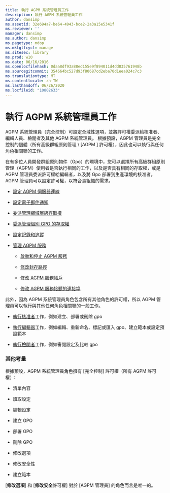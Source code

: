 ```yaml
---
title: 執行 AGPM 系統管理員工作
description: 執行 AGPM 系統管理員工作
author: dansimp
ms.assetid: 32e694a7-be64-4943-bce2-2a3a15e5341f
ms.reviewer: ''
manager: dansimp
ms.author: dansimp
ms.pagetype: mdop
ms.mktglfcycl: manage
ms.sitesec: library
ms.prod: w10
ms.date: 06/16/2016
ms.openlocfilehash: 0daa8df93a88ed155e9f894011d4dd835761948b
ms.sourcegitcommit: 354664bc527d93f80687cd2eba70d1eea024c7c3
ms.translationtype: MT
ms.contentlocale: zh-TW
ms.lasthandoff: 06/26/2020
ms.locfileid: "10802633"
---
```

# 執行 AGPM 系統管理員工作


AGPM 系統管理員（完全控制）可設定全域性選項，並將許可權委派給核准者、編輯人員、檢閱者及其他 AGPM 系統管理員。 根據預設，AGPM 管理員是完全控制的個體（所有高級群組原則管理 \ [AGPM \] 許可權），因此也可以執行與任何角色相關聯的工作。

在有多位人員開發群組原則物件（Gpo）的環境中，您可以選擇所有高級群組原則管理（AGPM）使用者是否執行相同的工作，以及是否具有相同的存取權，或是 AGPM 管理員委派許可權給編輯者，以及將 Gpo 部署到生產環境的核准者。 AGPM 管理員可以設定許可權，以符合貴組織的需求。

-   [設定 AGPM 伺服器連線](configure-the-agpm-server-connection.md)

-   [設定電子郵件通知](configure-e-mail-notification.md)

-   [委派管理網域層級存取權](delegate-domain-level-access.md)

-   [委派管理個別 GPO 的存取權](delegate-access-to-an-individual-gpo.md)

-   [設定記錄和追蹤](configure-logging-and-tracing.md)

-   [管理 AGPM 服務](managing-the-agpm-service.md)

    -   [啟動和停止 AGPM 服務](start-and-stop-the-agpm-service.md)

    -   [修改封存路徑](modify-the-archive-path.md)

    -   [修改 AGPM 服務帳戶](modify-the-agpm-service-account.md)

    -   [修改 AGPM 服務接聽的連接埠](modify-the-port-on-which-the-agpm-service-listens.md)

此外，因為 AGPM 系統管理員角色包含所有其他角色的許可權，所以 AGPM 管理員可以執行與其他任何角色相關聯的一般工作。

-   [執行核准者](performing-approver-tasks.md)工作，例如建立、部署或刪除 gpo

-   [執行編輯器](performing-editor-tasks.md)工作，例如編輯、重新命名、標記或匯入 gpo、建立範本或設定預設範本

-   [執行檢閱者](performing-reviewer-tasks.md)工作，例如審閱設定及比較 gpo

### 其他考量

根據預設，AGPM 系統管理員角色擁有 [完全控制] 許可權（所有 AGPM 許可權）：

-   清單內容

-   讀取設定

-   編輯設定

-   建立 GPO

-   部署 GPO

-   刪除 GPO

-   修改選項

-   修改安全性

-   建立範本

[**修改選項**] 和 [**修改安全**許可權] 對於 [AGPM 管理員] 的角色而言是唯一的。

 

 





